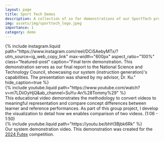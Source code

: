 ```yaml
---
layout: page
title: Sport Tech Demos
description: A collection of so far demonstrations of our SportTech project
img: assets/img/sporttech_logo.jpeg
importance: 1
category: demo
---
```


<style>
.zoom-overlay {
  position: fixed;
  top: 50%;
  left: 50%;
  transform: translate(-50%, -50%);
  width: 80%;
  height: 80%;
  background: rgba(0, 0, 0, 0);
  z-index: 1000;
  display: flex;
  justify-content: center;
  align-items: center;
  opacity: 0;
  visibility: hidden;
  transition: opacity 0.3s ease, visibility 0.3s;
  pointer-events: none;
}

.zoom-overlay img {
  max-width: 100%;
  max-height: 100%;
  object-fit: contain;
  transform: scale(0.9);
  transition: transform 0.3s ease;
}

.zoom-container:hover + .zoom-overlay,
.zoom-overlay:hover {
  opacity: 1;
  visibility: visible;
}

.zoom-container:hover + .zoom-overlay img,
.zoom-overlay:hover img {
  transform: scale(1);
}
</style>

<!-- Add this right before your closing body tag -->
<script>
document.addEventListener('DOMContentLoaded', function() {
  function setupZoomImages() {
    const images = document.querySelectorAll('.img-fluid:not(.zoom-ready)');
    
    images.forEach(img => {
      // Mark image as processed
      img.classList.add('zoom-ready');
      
      // Create wrapper structure
      const wrapper = document.createElement('div');
      wrapper.style.position = 'relative';
      
      // Create container
      const container = document.createElement('div');
      container.className = 'zoom-container';
      
      // Create overlay
      const overlay = document.createElement('div');
      overlay.className = 'zoom-overlay';
      const zoomImg = document.createElement('img');
      zoomImg.src = img.src;
      overlay.appendChild(zoomImg);
      
      // Setup DOM structure
      const originalParent = img.parentNode;
      originalParent.insertBefore(wrapper, img);
      container.appendChild(img);
      wrapper.appendChild(container);
      wrapper.appendChild(overlay);
    });
  }

  // Setup initial images
  setupZoomImages();

  // Setup mutation observer for dynamically added images
  const observer = new MutationObserver(function(mutations) {
    mutations.forEach(function(mutation) {
      if (mutation.addedNodes.length) {
        setupZoomImages();
      }
    });
  });

  observer.observe(document.body, {
    childList: true,
    subtree: true
  });
});
</script>

<div class="row">
    <div class="col-sm mt-3 mt-md-0">
    {% include instagram.liquid 
    path="https://www.instagram.com/reel/DCiSAebyMTx/?utm_source=ig_web_copy_link"
    max-width="600px"
    aspect_ratio="100%"
    class="featured-post"
    caption="Final term demonstration. This demonstration serves as our final report to the National Science and Technology Council, showcasing our system (instruction generation)'s capabilities. The presentation was shared by my advisor, Dr. Ku."
    hide_caption=true
    %}
    </div>
</div> 

<div class="row">
    <div class="col-sm mt-3 mt-md-0">
        {% include youtube.liquid path="https://www.youtube.com/watch?v=m7LDiiOyHjQ&ab_channel=SuYu-An%28Tommy%29" %}
    </div>
</div>
<div class="caption">This educational video demonstrates the methodology to convert videos to meaningful representation and compare concept differences between learner and reference performances. As part of this group project, I develop the visualization to detail how we enables comparison of two videos. (1:06 - 1:50)</div>

<div class="row">
    <div class="col-sm mt-3 mt-md-0">
        {% include youtube.liquid path="https://youtu.be/bhH3Bjbk6Rk" %}
    </div>
</div>
<div class="caption">Our system demonstration video. This demonstration was created for the <a href="https://www.futuretech.org.tw/futuretech/index.php">2024 Futex</a> competition.</div>





